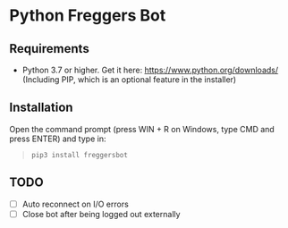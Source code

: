 # Python Freggers Bot

## Requirements

- Python 3.7 or higher. Get it here: <https://www.python.org/downloads/><br>(Including PIP, which is an optional feature in the installer)

## Installation

Open the command prompt (press WIN + R on Windows, type CMD and press ENTER) and type in:
>`pip3 install freggersbot`

## TODO

- [ ] Auto reconnect on I/O errors
- [ ] Close bot after being logged out externally
